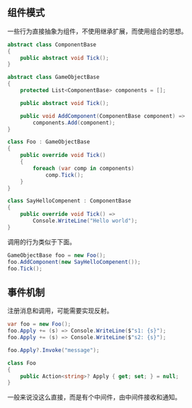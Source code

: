 ## 组件模式

一些行为直接抽象为组件，不使用继承扩展，而使用组合的思想。

```csharp
abstract class ComponentBase
{
    public abstract void Tick();
}

abstract class GameObjectBase
{
    protected List<ComponentBase> components = [];

    public abstract void Tick();

    public void AddComponent(ComponentBase component) =>
        components.Add(component);
}

class Foo : GameObjectBase
{
    public override void Tick()
    {
        foreach (var comp in components)
            comp.Tick();
    }
}

class SayHelloCompenent : ComponentBase
{
    public override void Tick() =>
        Console.WriteLine("Hello world");
}
```

调用的行为类似于下面。

```csharp
GameObjectBase foo = new Foo();
foo.AddComponent(new SayHelloCompenent());
foo.Tick();
```

## 事件机制

注册消息和调用，可能需要实现反射。

```csharp
var foo = new Foo();
foo.Apply += (s) => Console.WriteLine($"s1: {s}");
foo.Apply += (s) => Console.WriteLine($"s2: {s}");

foo.Apply?.Invoke("message");

class Foo
{
    public Action<string>? Apply { get; set; } = null;
}
```

一般来说没这么直接，而是有个中间件，由中间件接收和通知。
